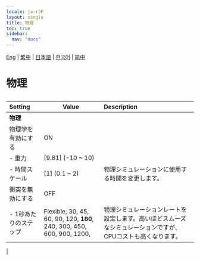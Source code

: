 ```yaml
---
locale: ja-rJP
layout: single
title: 物理
toc: true
sidebar:
  nav: "docs"
---
```

[Eng](/dancexr/menu/2025.4/system/physics) | [繁中](/tw/dancexr/menu/2025.4/system/physics) | [日本語](/jp/dancexr/menu/2025.4/system/physics) | [한국어](/kr/dancexr/menu/2025.4/system/physics) | [简中](/zh/dancexr/menu/2025.4/system/physics)

# 物理

## 

| Setting | Value | Description |
| :--- | --- | :--- |
|**物理** | | 
| 物理学を有効にする | ON | 
|- 重力 | [9.81] (-10 ~ 10) | 
|- 時間スケール | [1] (0.1 ~ 2) | 物理シミュレーションに使用する時間を変更します。
| 衝突を無効にする | OFF | 
|- 1秒あたりのステップ | Flexible, 30, 45, 60, 90, 120, **180**, 240, 300, 450, 600, 900, 1200,  | 物理シミュレーションレートを設定します。高いほどスムーズなシミュレーションですが、CPUコストも高くなります。
|

